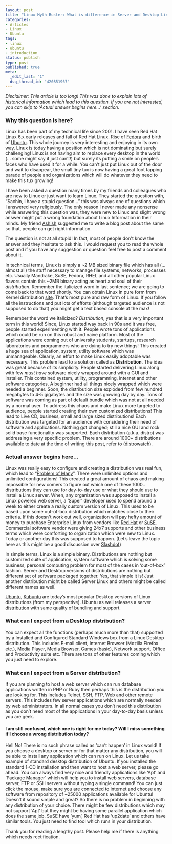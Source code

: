 ```yaml
--- 
layout: post
title: "Linux Myth Buster: What is difference in Server and Desktop Linux?"
categories: 
- Articles
- Linux
- Ubuntu
tags:
- linux
- ubuntu
- introduction
status: publish
type: post
published: true
meta: 
  _edit_last: "1"
  dsq_thread_id: "420851967"
---
```

<em>Disclaimer: This article is too long! This was done to explain lots of historical information which lead to this question. If you are not interested, you can skip to ‘Actual answer begins here…’ section.</em>

<h3>Why this question is here?</h3>

Linux has been part of my technical life since 2001. I have seen Red Hat Linux 6.x early releases and fall of Red Hat Linux. Rise of <a href="http://fedoraproject.org/">Fedora</a> and birth of <a href="http://www.ubuntu.org">Ubuntu</a>. This whole journey is very interesting and enjoying in its own way. Linux is today having a position which is not dominating but surely challenging! Linux is not having aim to replace every desktop in the world (… some might say it just can’t!) but surely its putting a smile on people’s faces who have used it for a while. You can’t just put Linux out of the door and wait to disappear, the small tiny tux is now having a great foot tapping parade of people and organizations which will do whatever they need to make this tux growing!

I have been asked a question many times by my friends and colleagues who are new to Linux or just want to learn Linux. They started the question with, “Sachin, I have a stupid question…” this was always one of questions which I answered very religiously. The only reason I never made any nonsense while answering this question was, they were new to Linux and slight wrong answer might put a wrong foundation about Linux Information in their minds. My friend <a href="http://ashlin.wordpress.com/">Ashish</a> suggested me to write a blog post about the same so that, people can get right information.

The question is not at all stupid! In fact, most of people don't know the answer and they hesitate to ask this. I would request you to read the whole post and if you have any suggestion or question feel free to post a comment about it.

In technical terms, Linux is simply a ~2 MB sized binary file which has all (…almost all) the stuff necessary to manage file systems, networks, processes etc. Usually Mandrake, SuSE, Fedora, RHEL and all other popular Linux flavors contain this ~2MB binary acting as heart and soul of their <em>distribution</em>. Remember the italicized word in last sentence; we are going to come back to that word shortly. You can obtain Linux in pure form from Kernel distribution <a href="http://www.kernel.org">site</a>. That’s most pure and raw form of Linux. If you follow all the instructions and put lots of efforts (although targeted audience is not supposed to do that) you might get a text based console at the max!

Remember the word we italicized? <em>Distribution</em>, yes that is a very important term in this world! Since, Linux started way back in 90s and it was free, people started experimenting with it. People wrote tons of applications which could be run on this robust and naive platform. Most of the applications were coming out of university students, startups, research laboratories and programmers who are dying to try new things! This created a huge sea of application, system, utility software which was unmanageable. Clearly, an effort to make Linux easily adoptable was necessary. This problem lead to a solution called as <strong>Distribution</strong>. The idea was great because of its simplicity. People started delivering Linux along with few <em>must have</em> software nicely wrapped around with a GUI and installer. This contained system, utility, programming, internet and other software categories. A beginner had all things nicely wrapped which were needed a beginner. Soon, the distribution size exploded from few hundred megabytes to 4-5 gigabytes and the size was growing day by day. Tons of software was coming as part of default bundle which was not at all needed by a normal user. To address this chaos and make Linux more targeted to audience, people started creating their own customized distributions! This lead to Live CD, business, small and large sized distributions! Each distribution was targeted for an audience with considering their need of software and applications. Nothing got changed; still a nice GUI and rock solid base functionality was supported. Each distribution (a.k.a. distro) was addressing a very specific problem. There are around 1000+ distributions available to date at the time of writing this post, refer to (<a href="http://www.distrowatch.com">distrowatch</a>).

<h3>Actual answer begins here…</h3>

Linux was really easy to configure and creating a distribution was real fun, which lead to “<a href="http://plato.stanford.edu/entries/problem-of-many/">Problem of Many</a>”. There were unlimited options and unlimited configurations! This created a great amount of chaos and making impossible for new comers to figure out which one of these 1000+ distributions they can use for day-to-day use or what they should use to install a Linux server. When, any organization was supposed to install a Linux powered web server, a ‘Super’ developer used to spend around a week to either create a really custom version of Linux. This used to be based upon some out-of-box distribution which matches close to their criteria. If this doesn't work out well, organization will pay hefty amount of money to purchase Enterprise Linux from vendors like <a href="http://redhat.com">Red Hat</a> or <a href="http://www.novell.com/linux/">SuSE</a>. Commercial software vendor were giving 24x7 supports and other business terms which were comforting to organization which were new to Linux. Today or another day this was supposed to happen. (Let’s leave the topic here as this might be a good discussion over <a href="http://www.slashdot.org">Slashdot</a>)

In simple terms, Linux is a simple binary. Distributions are nothing but customized suite of application, system software which is solving some business, personal computing problem for most of the cases in ‘out-of-box’ fashion. Server and Desktop versions of distributions are nothing but different set of software packaged together. Yes, that simple it is! Just another distribution might be called Server Linux and others might be called different names as well.

<a href="http://www.ubuntu.org">Ubuntu</a>, <a href="http://www.kubuntu.org">Kubuntu</a> are today’s most popular Desktop versions of Linux distributions (from my perspective). Ubuntu as well releases a server <a href="http://www.ubuntu.com/products/WhatIsUbuntu/serveredition">distribution</a> with same quality of bundling and support.

<h3>What can I expect from a Desktop distribution?</h3>

You can expect all the functions (perhaps much more than that) supported by a Installed and Configured Standard Windows box from a Linux Desktop distribution. This includes E-mail client, Internet Browser (Mozilla Firefox etc.), Media Player, Media Browser, Games (basic), Network support, Office and Productivity suite etc. There are tons of other features coming which you just need to explore.

<h3>What can I expect from a Server distribution?</h3>

If you are planning to host a web server which can run database applications written in PHP or Ruby then perhaps this is the distribution you are looking for. This includes Telnet, SSH, FTP, Web and other remote servers. This includes few server applications which are normally needed by web administrators. In all normal cases you don’t need this distribution as you don’t need most of the applications in your day-to-day basis unless you are geek.

<h4>I am still confused, which one is right for me today? Will I miss something if I choose a wrong distribution today?</h4>

Hell No! There is no such phrase called as ‘can’t happen’ in Linux world! If you choose a desktop or server or for that matter any distribution, you will be able to install any application which can run on Linux. Let us take example of standard desktop distribution of Ubuntu. If you installed the standard 1-CD installation and then want to host a web server, please go ahead. You can always find very nice and friendly applications like ‘Apt’ and ‘Package Manager’ which will help you to install web servers, database server, FTP or SSH servers without typing a single command! You can just click the mouse, make sure you are connected to internet and choose any software from repository of ~25000 applications available for Ubuntu! Doesn’t it sound simple and great? So there is no problem in beginning with any distribution of your choice. There might be few distributions which may not support ‘Apt’ but they might be having some parallel application which does the same job. SuSE have ‘yum’, Red Hat has ‘up2date’ and others have similar tools. You just need to find tool which runs in your distribution.

Thank you for reading a lengthy post. Please help me if there is anything which needs rectification.

